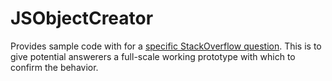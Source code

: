 # JSObjectCreator
Provides sample code with for a [specific StackOverflow question](https://stackoverflow.com/questions/52466540/how-can-i-create-a-javascript-object-in-internet-explorer-from-c).
This is to give potential answerers a full-scale working prototype with which to confirm the behavior.
